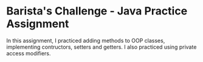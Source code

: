 # Barista's Challenge - Java Practice Assignment

In this assignment, I practiced adding methods to OOP classes, implementing contructors, setters and getters. I also practiced using private access modifiers.
